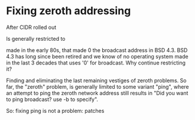 # Fixing zeroth addressing

After CIDR rolled out

Is generally restricted to 

made in the early 80s, that made 0 the broadcast address in BSD 4.3. BSD
4.3 has long since been retired and we know of no operating system made
in the last 3 decades that uses '0' for broadcast. Why continue restricting it?

Finding and eliminating the last remaining vestiges of zeroth problems. So far, the "zeroth" problem, is generally limited to some variant "ping", where an attempt to ping the zeroth network address still results in "Did you want to ping broadcast? use -b to specify".

So: fixing ping is not a problem: patches

